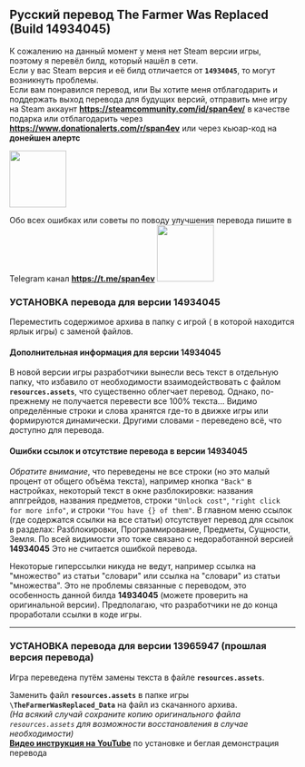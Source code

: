 ## Русский перевод The Farmer Was Replaced (Build 14934045)
К сожалению на данный момент у меня нет Steam версии игры, поэтому я перевёл билд, который нашёл в сети.  
Если у вас Steam версия и её билд отличается от **`14934045`**, то могут возникнуть проблемы.  
Если вам понравился перевод, или Вы хотите меня отблагодарить и поддержать выход перевода для будущих версий, отправить мне игру на Steam аккаунт **https://steamcommunity.com/id/span4ev/** в качестве подарка или отблагодарить через **https://www.donationalerts.com/r/span4ev**
или через кьюар-код на **донейшен алертс**

<img src="https://github.com/user-attachments/assets/ba18479f-0650-4bb5-8476-be13c6ad6d54"  width="100">

Обо всех ошибках или советы по поводу улучшения перевода пишите в Telegram канал **https://t.me/span4ev**
<img src="https://github.com/span4ev/TFWR_ru_translation/assets/127920651/f872bef5-22a1-475e-a191-3748732fa588" width="100">

### УСТАНОВКА перевода для версии 14934045
Переместить содержимое архива в папку с игрой ( в которой находится ярлык игры) с заменой файлов.

#### Дополнительная информация для версии 14934045
В новой версии игры разработчики вынесли весь текст в отдельную папку, что избавило от необходимости взаимодействовать с файлом **`resources.assets`**, что существенно облегчает перевод. Однако, по-прежнему не получается перевести все 100% текста... Видимо определённые строки и слова хранятся где-то в движке игры или формируются динамически. Другими словами - переведено всё, что доступно для перевода.

#### Ошибки ссылок и отсутствие перевода в версии 14934045
*Обратите внимание*, что переведены не все строки (но это малый процент от общего объёма текста), например кнопка `"Back"` в настройках, некоторый текст в окне разблокировки: названия аппгрейдов, названия предметов, строки `"Unlock cost"`, `"right click for more info"`, и строки `"You have {} of them"`. 
В главном меню ссылок (где содержатся ссылки на все статьи) отсутствует перевод для ссылок в разделах: Разблокировки, Программирование, Предметы, Сущности, Земля. По всей видимости это тоже связано с недоработанной версией **14934045**
Это не считается ошибкой перевода. 

Некоторые гиперссылки никуда не ведут, например ссылка на "множество" из статьи "словари" или ссылка на "словари" из статьи "множества". Это не проблемы связанные с переводом, это особенность данной билда **14934045** (можете проверить на оригинальной версии). Предполагаю, что разработчики не до конца проработали ссылки в коде игры.




-------------------------------------------------------------------

### УСТАНОВКА перевода для версии 13965947 (прошлая версия перевода)
Игра переведена путём замены текста в файле **`resources.assets`**. 

Заменить файл **`resources.assets`** в папке игры **`\TheFarmerWasReplaced_Data`** на файл из скачанного архива.    
*(На всякий случай сохраните копию оригинального файла `resources.assets` для возможности восстановления в случае необходимости)*  
**[Видео инструкция на YouTube](https://youtu.be/4u9SI9d_Jpg)** по установке и беглая демонстрация перевода  




